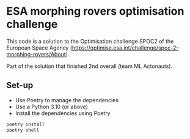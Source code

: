 # ESA morphing rovers optimisation challenge

This code is a solution to the Optimisation challenge SPOC2 of the European Space Agency (https://optimise.esa.int/challenge/spoc-2-morphing-rovers/About).

Part of the solution that finished 2nd overall (team ML Actonauts).

## Set-up

* Use Poetry to manage the dependencies 
* Use a Python 3.10 (or above) 
* Install the dependencies using Poetry


```bash
poetry install
poetry shell
```
